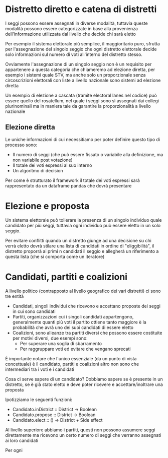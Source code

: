 # Distretto diretto e catena di distretti

I seggi possono essere assegnati in diverse modalità, tuttavia queste modalità possono essere 
categorizzate in base alla provenienza dell'informazione utilizzata dal livello che decide chi sarà 
eletto

Per esempio il sistema elettorale più semplice, il maggioritario puro, sfrutta per l'assegnazione 
del singolo seggio che ogni distretto elettorale decide solo informazioni sul numero di voti 
all'interno del distretto stesso.

Ovviamente l'assegnazione di un singolo seggio non è un requisito per appartenere a questa categoria 
che chiameremo ad elezione diretta, per esempio i sistemi quale STV, ma anche solo un proporzionale 
senza circoscrizioni elettorali con liste a livello nazionale sono sistemi ad elezione diretta

Un esempio di elezione a cascata (tramite electoral lanes nel codice) può essere quello del 
rosatellum, nel quale i seggi sono sì assegnati dai collegi plurinominali ma in maniera tale da 
garantire la proporzionalità a livello nazionale

## Elezione diretta
Le uniche informazioni di cui necessitiamo per poter definire questo tipo di processo sono:

+ Il numero di seggi (che può essere fissato o variabile alla definizione, ma non variabile post 
votazione)
+ Il totale dei voti espressi al suo interno
+ Un algoritmo di decision

Per come è strutturato il framework il totale dei voti espressi sarà rappresentato da un dataframe 
pandas che dovrà presentare 

# Elezione e proposta

Un sistema elettorale può tollerare la presenza di un singolo individuo quale candidato per più 
seggi, tuttavia ogni individuo può essere eletto in un solo seggio.

Per evitare conflitti quando un distretto giunge ad una decisione su chi verrà eletto dovrà stilare 
una lista di candidati in ordine di "eliggibilità", il distretto proporrà ai primi n candidati il
seggio e allegherà un riferimento a questa lista (che si comporta come un iteratore)

# Candidati, partiti e coalizioni

A livello politico (contrapposto al livello geografico dei vari distretti) ci sono tre entità

+ Candidati, singoli individui che ricevono e accettano proposte dei seggi in cui sono candidati
+ Partiti, organizzazioni cui i singoli candidati appartengono, generalmente quanti più voti il 
partito ottiene tanto maggiore è la probabilità che avrà uno dei suoi candidati di essere eletto
+ Coalizioni, sono alleanze tra partiti diversi che possono essere costituite per motivi diversi, 
due esempi sono:
	+ Per superare una soglia di sbarramento
	+ Per raggruppare voti ed evitare che vengano sprecati

È importante notare che l'unico essenziale (da un punto di vista concettuale) è il candidato, partiti
e coalizioni altro non sono che intermediari tra i voti e i candidati

Cosa ci serve sapere di un candidato? Dobbiamo sapere se è presente in un distretto, se è già stato
eletto e deve poter ricevere e accettare/inoltrare una proposta

Ipotizziamo le seguenti funzioni:

+ Candidato.inDistrict :: District -> Boolean
+ Candidato.propose :: District -> Boolean
+ Candidato.elect :: () -> District + Side effect

Al livello superiore abbiamo i partiti, questi non possono assumere seggi direttamente ma ricevono un
certo numero di seggi che verranno assegnati ai loro candidati

Per ogni
